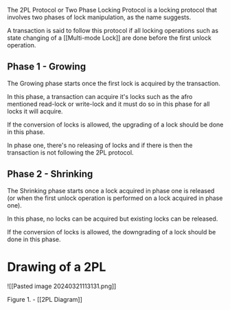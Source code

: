 

The 2PL Protocol or Two Phase Locking Protocol is a locking protocol that involves two phases of lock manipulation, as the name suggests.

A transaction is said to follow this protocol if all locking operations such as state changing of a [[Multi-mode Lock]] are done before the first unlock operation.


## Phase 1 - Growing

The Growing phase starts once the first lock is acquired by the transaction.

In this phase, a transaction can acquire it's locks such as the afro mentioned read-lock or write-lock and it must do so in this phase for all locks it will acquire.

If the conversion of locks is allowed, the upgrading of a lock should be done in this phase.

In phase one, there's no releasing of locks and if there is then the transaction is not following the 2PL protocol.


## Phase 2  - Shrinking

The Shrinking phase starts once a lock acquired in phase one is released (or when the first unlock operation is performed on a lock acquired in phase one).

In this phase, no locks can be acquired but existing locks can be released.

If the conversion of locks is allowed, the downgrading of a lock should be done in this phase.



# Drawing of a 2PL


![[Pasted image 20240321113131.png]]

Figure 1. - [[2PL Diagram]]

